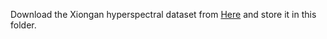 Download the Xiongan hyperspectral dataset from [Here](https://aistudio.baidu.com/datasetdetail/277497) and store it in this folder.
